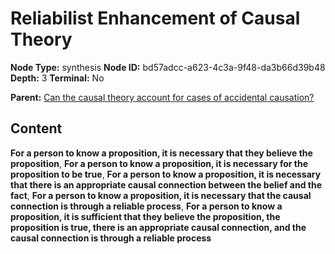 # Reliabilist Enhancement of Causal Theory

**Node Type:** synthesis
**Node ID:** bd57adcc-a623-4c3a-9f48-da3b66d39b48
**Depth:** 3
**Terminal:** No

**Parent:** [Can the causal theory account for cases of accidental causation?](can-the-causal-theory-account-for-cases-of-accidental-causation.md)

## Content

**For a person to know a proposition, it is necessary that they believe the proposition**, **For a person to know a proposition, it is necessary for the proposition to be true**, **For a person to know a proposition, it is necessary that there is an appropriate causal connection between the belief and the fact**, **For a person to know a proposition, it is necessary that the causal connection is through a reliable process**, **For a person to know a proposition, it is sufficient that they believe the proposition, the proposition is true, there is an appropriate causal connection, and the causal connection is through a reliable process**
